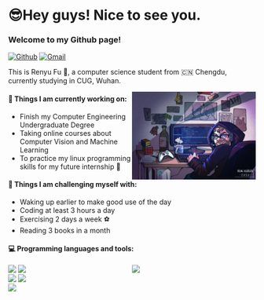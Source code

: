 # 😎Hey guys! Nice to see you. <br>
### Welcome to my Github page!<br>

[![Github](https://img.shields.io/badge/-Github-000?style=flat&logo=Github&logoColor=white)](https://github.com/FernandoRoldan93)
[![Gmail](https://img.shields.io/badge/-Gmail-c14438?style=flat&logo=Gmail&logoColor=white)](mailto:renyufu0022@gmail.com)

This is Renyu Fu 👋, a computer science student from 🇨🇳 Chengdu, currently studying in CUG, Wuhan.<br>

<img align="right" alt="img" src="https://github.com/FernandoRoldan93/FernandoRoldan93/blob/master/cover_image.jpg" width="50%" height="auto" />


#### 🌱 Things I am currently working on: 
- Finish my Computer Engineering Undergraduate Degree  
- Taking online courses about Computer Vision and Machine Learning 
- To practice my linux programming skills for my future internship 🚀 

#### :muscle: Things I am challenging myself with:
- Waking up earlier to make good use of the day
- Coding at least 3 hours a day
- Exercising 2 days a week ⚽
- Reading 3 books in a month

#### :computer: Programming languages and tools: 
<p>
	<img width="50%" align="right" src="https://github-readme-stats.vercel.app/api?username=Parker-rfu&show_icons=true&hide_border=true" />

<code><img width="10%" src="https://www.vectorlogo.zone/logos/pytorch/pytorch-ar21.svg"></code>
<code><img width="10%" src="https://www.vectorlogo.zone/logos/python/python-ar21.svg"></code>
<br />
<code><img width="10%" src="https://www.vectorlogo.zone/logos/mysql/mysql-ar21.svg"></code>
<code><img width="10%" src="https://www.vectorlogo.zone/logos/java/java-ar21.svg"></code>
<br />
<code><img width="10%" src="https://www.vectorlogo.zone/logos/git-scm/git-scm-ar21.svg"></code>
</p>
